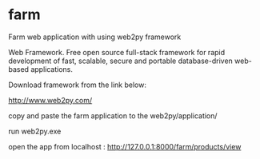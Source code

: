# farm
Farm web application with using web2py framework

Web Framework. 
Free open source full-stack framework for rapid development of fast, scalable, secure and portable database-driven web-based applications.

Download framework from the link below:

http://www.web2py.com/ 



copy and paste the farm application to the web2py/application/

run web2py.exe

open the app from localhost : http://127.0.0.1:8000/farm/products/view

